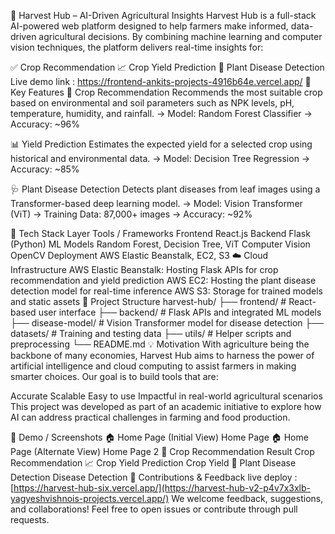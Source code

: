  





🌾 Harvest Hub – AI-Driven Agricultural Insights
Harvest Hub is a full-stack AI-powered web platform designed to help farmers make informed, data-driven agricultural decisions. By combining machine learning and computer vision techniques, the platform delivers real-time insights for:

✅ Crop Recommendation
📈 Crop Yield Prediction
🍂 Plant Disease Detection Live demo link : https://frontend-ankits-projects-4916b64e.vercel.app/
🚀 Key Features
🌱 Crop Recommendation
Recommends the most suitable crop based on environmental and soil parameters such as NPK levels, pH, temperature, humidity, and rainfall. → Model: Random Forest Classifier → Accuracy: ~96%

📊 Yield Prediction
Estimates the expected yield for a selected crop using historical and environmental data. → Model: Decision Tree Regression → Accuracy: ~85%

🩺 Plant Disease Detection
Detects plant diseases from leaf images using a Transformer-based deep learning model. → Model: Vision Transformer (ViT) → Training Data: 87,000+ images → Accuracy: ~92%

🧰 Tech Stack
Layer	Tools / Frameworks
Frontend	React.js
Backend	Flask (Python)
ML Models	Random Forest, Decision Tree, ViT
Computer Vision	OpenCV
Deployment	AWS Elastic Beanstalk, EC2, S3
☁️ Cloud Infrastructure
AWS Elastic Beanstalk: Hosting Flask APIs for crop recommendation and yield prediction
AWS EC2: Hosting the plant disease detection model for real-time inference
AWS S3: Storage for trained models and static assets
📁 Project Structure
harvest-hub/
├── frontend/          # React-based user interface
├── backend/           # Flask APIs and integrated ML models
├── disease-model/     # Vision Transformer model for disease detection
├── datasets/          # Training and testing data
├── utils/             # Helper scripts and preprocessing
└── README.md
💡 Motivation
With agriculture being the backbone of many economies, Harvest Hub aims to harness the power of artificial intelligence and cloud computing to assist farmers in making smarter choices. Our goal is to build tools that are:

Accurate
Scalable
Easy to use
Impactful in real-world agricultural scenarios
This project was developed as part of an academic initiative to explore how AI can address practical challenges in farming and food production.

📸 Demo / Screenshots
🏠 Home Page (Initial View)
Home Page	🏠 Home Page (Alternate View)
Home Page 2
🌱 Crop Recommendation Result
Crop Recommendation	📈 Crop Yield Prediction
Crop Yield
🍂 Plant Disease Detection
Disease Detection
🤝 Contributions & Feedback
live deploy : [https://harvest-hub-six.vercel.app/](https://harvest-hub-v2-p4v7x3xlb-yagyeshvishnois-projects.vercel.app/)
We welcome feedback, suggestions, and collaborations! Feel free to open issues or contribute through pull requests.

